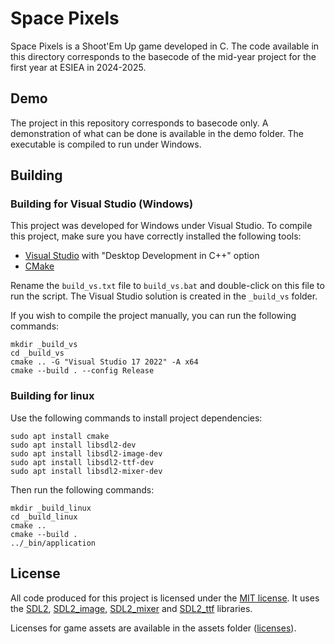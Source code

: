# Space Pixels

Space Pixels is a Shoot'Em Up game developed in C. The code available in this directory corresponds to the basecode of the mid-year project for the first year at ESIEA in 2024-2025.

## Demo

The project in this repository corresponds to basecode only. A demonstration of what can be done is available in the demo folder. The executable is compiled to run under Windows.

## Building

### Building for Visual Studio (Windows)

This project was developed for Windows under Visual Studio.
To compile this project, make sure you have correctly installed the following tools:
- [Visual Studio](https://visualstudio.microsoft.com/) with "Desktop Development in C++" option
- [CMake](https://cmake.org/download/)

Rename the ``build_vs.txt`` file to ``build_vs.bat`` and double-click on this file to run the script.
The Visual Studio solution is created in the ``_build_vs`` folder.

If you wish to compile the project manually, you can run the following commands:
```
mkdir _build_vs
cd _build_vs
cmake .. -G "Visual Studio 17 2022" -A x64
cmake --build . --config Release
```

### Building for linux

Use the following commands to install project dependencies:
```
sudo apt install cmake
sudo apt install libsdl2-dev
sudo apt install libsdl2-image-dev
sudo apt install libsdl2-ttf-dev
sudo apt install libsdl2-mixer-dev
```
Then run the following commands:
```
mkdir _build_linux
cd _build_linux
cmake ..
cmake --build .
../_bin/application
```

## License

All code produced for this project is licensed under the [MIT license](/LICENSE.md). It uses the [SDL2](https://github.com/libsdl-org/SDL), [SDL2_image](https://github.com/libsdl-org/SDL_image), [SDL2_mixer](https://github.com/libsdl-org/SDL_mixer) and [SDL2_ttf](https://github.com/libsdl-org/SDL_ttf) libraries.

Licenses for game assets are available in the assets folder ([licenses](/assets/LICENSE.md)).
